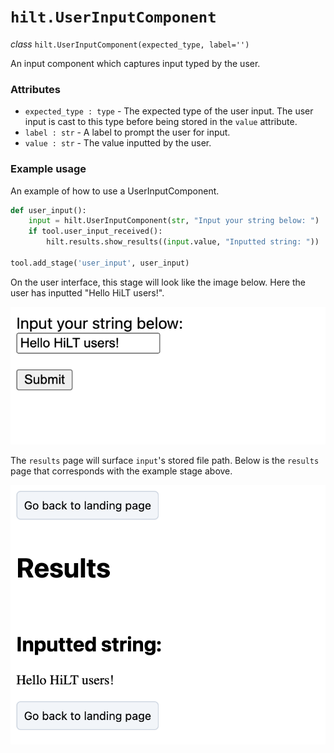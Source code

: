 # `hilt.UserInputComponent`

_class_ `hilt.UserInputComponent(expected_type, label='')`

An input component which captures input typed by the user.

### Attributes
- `expected_type : type` - The expected type of the user input. The user input is cast to this type before being stored in the `value` attribute.
- `label : str` - A label to prompt the user for input.
- `value : str` - The value inputted by the user.

### Example usage
An example of how to use a UserInputComponent. 

```python
def user_input():
    input = hilt.UserInputComponent(str, "Input your string below: ")
    if tool.user_input_received():
        hilt.results.show_results((input.value, "Inputted string: "))

tool.add_stage('user_input', user_input)
```

On the user interface, this stage will look like the image below. Here the user has inputted "Hello HiLT users!". 

<img src="https://github.com/skberkeley/CNLDocs/blob/main/docs/images/user_input_1.png?raw=true?" alt="User input component input"> </img>

The `results` page will surface `input`'s stored file path. Below is the `results` page that corresponds with the example stage above. 

<img src="https://github.com/skberkeley/CNLDocs/blob/main/docs/images/user_input_2.png?raw=true?" alt="User input component results"> </img>
